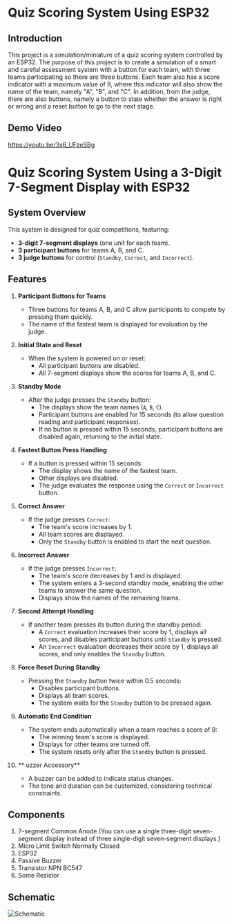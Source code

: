 # Quiz Scoring System Using ESP32
## Introduction
This project is a simulation/miniature of a quiz scoring system controlled by an ESP32. The purpose of this project is to create a simulation of a smart and careful assessment system with a button for each team, with three teams participating so there are three buttons. Each team also has a score indicator with a maximum value of 9, where this indicator will also show the name of the team, namely "A", "B", and "C". In addition, from the judge, there are also buttons, namely a button to state whether the answer is right or wrong and a reset button to go to the next stage.
## Demo Video
https://youtu.be/3s6_UFzeSBg
# Quiz Scoring System Using a 3-Digit 7-Segment Display with ESP32

## System Overview
This system is designed for quiz competitions, featuring:
- **3-digit 7-segment displays** (one unit for each team).
- **3 participant buttons** for teams A, B, and C.
- **3 judge buttons** for control (`Standby`, `Correct`, and `Incorrect`).

## Features
1. **Participant Buttons for Teams**  
   - Three buttons for teams A, B, and C allow participants to compete by pressing them quickly.  
   - The name of the fastest team is displayed for evaluation by the judge.

2. **Initial State and Reset**  
   - When the system is powered on or reset:
     - All participant buttons are disabled.
     - All 7-segment displays show the scores for teams A, B, and C.

3. **Standby Mode**  
   - After the judge presses the `Standby` button:
     - The displays show the team names (`A`, `B`, `C`).
     - Participant buttons are enabled for 15 seconds (to allow question reading and participant responses).  
     - If no button is pressed within 15 seconds, participant buttons are disabled again, returning to the initial state.

4. **Fastest Button Press Handling**  
   - If a button is pressed within 15 seconds:
     - The display shows the name of the fastest team.
     - Other displays are disabled.
     - The judge evaluates the response using the `Correct` or `Incorrect` button.

5. **Correct Answer**  
   - If the judge presses `Correct`:
     - The team's score increases by 1.
     - All team scores are displayed.
     - Only the `Standby` button is enabled to start the next question.

6. **Incorrect Answer**  
   - If the judge presses `Incorrect`:
     - The team's score decreases by 1 and is displayed.
     - The system enters a 3-second standby mode, enabling the other teams to answer the same question.
     - Displays show the names of the remaining teams.

7. **Second Attempt Handling**  
   - If another team presses its button during the standby period:
     - A `Correct` evaluation increases their score by 1, displays all scores, and disables participant buttons until `Standby` is pressed.
     - An `Incorrect` evaluation decreases their score by 1, displays all scores, and only enables the `Standby` button.

8. **Force Reset During Standby**  
   - Pressing the `Standby` button twice within 0.5 seconds:
     - Disables participant buttons.
     - Displays all team scores.
     - The system waits for the `Standby` button to be pressed again.

9. **Automatic End Condition**  
   - The system ends automatically when a team reaches a score of 9:
     - The winning team's score is displayed.
     - Displays for other teams are turned off.
     - The system resets only after the `Standby` button is pressed.

10. ** uzzer Accessory**  
    - A buzzer can be added to indicate status changes.
    - The tone and duration can be customized, considering technical constraints.

## Components 
1. 7-segment Common Anode (You can use a single three-digit seven-segment display instead of three single-digit seven-segment displays.)
2. Micro Limit Switch Normally Closed
3. ESP32
4. Passive Buzzer
5. Transistor NPN BC547
6. Some Resistor
## Schematic
![Schematic](https://github.com/user-attachments/assets/065c8b9c-7b83-4924-8680-05b514561706)
